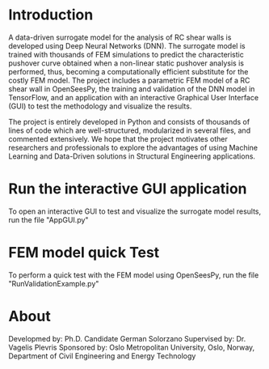 # Introduction
A data-driven surrogate model for the analysis of RC shear walls is developed using Deep Neural Networks (DNN). The surrogate model is trained with thousands of FEM simulations to predict the characteristic pushover curve obtained when a non-linear static pushover analysis is performed, thus, becoming a computationally efficient substitute for the costly FEM model. The project includes a parametric FEM model of a RC shear wall in OpenSeesPy, the training and validation of the DNN model in TensorFlow, and an application with an interactive Graphical User Interface (GUI) to test the methodology and visualize the results.

The project is entirely developed in Python and consists of thousands of lines of code which are well-structured, modularized in several files, and commented extensively. We hope that the project motivates other researchers and professionals to explore the advantages of using Machine Learning and Data-Driven solutions in Structural Engineering applications. 

# Run the interactive GUI application
To open an interactive GUI to test and visualize the surrogate model results, run the file "AppGUI.py"

# FEM model quick Test
To perform a quick test with the FEM model using OpenSeesPy, run the file "RunValidationExample.py"

# About
Developmed by: Ph.D. Candidate German Solorzano
Supervised by: Dr. Vagelis Plevris
Sponsored by:  Oslo Metropolitan University, Oslo, Norway, Department of Civil Engineering and Energy Technology 

